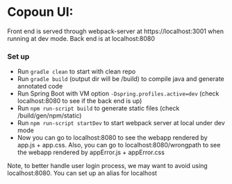 Copoun UI:
=========================

Front end is served through webpack-server at https://localhost:3001 when running at dev mode. Back end is at localhost:8080

### Set up

* Run `gradle clean` to start with clean repo
* Run `gradle build` (output dir will be /build) to compile java and generate annotated code
* Run Spring Boot with VM option `-Dspring.profiles.active=dev` (check localhost:8080 to see if the back end is up)
* Run `npm run-script build` to generate static files (check /build/gen/npm/static)
* Run `npm run-script startDev` to start webpack server at local under dev mode
* Now you can go to localhost:8080 to see the webapp rendered by app.js + app.css. Also, you can go to localhost:8080/wrongpath to see the webapp rendered by appError.js + appError.css

Note, to better handle user login process, we may want to avoid using localhost:8080. You can set up an alias for localhost
